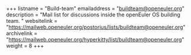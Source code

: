 +++
listname = "Build-team"
emailaddress = "buildteam@openeuler.org"
description = "Mail list for discussions inside the openEuler OS building team. "
websitelink = "https://mailweb.openeuler.org/postorius/lists/buildteam@openeuler.org"
archivelink = "https://mailweb.openeuler.org/hyperkitty/list/buildteam@openeuler.org"
weight =  8
+++
